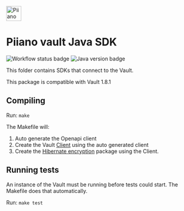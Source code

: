 <p>
  <a href="https://piiano.com/pii-data-privacy-vault/">
    <picture>
      <source media="(prefers-color-scheme: dark)" srcset="https://docs.piiano.com/img/logo-developers-dark.svg">
      <source media="(prefers-color-scheme: light)" srcset="https://docs.piiano.com/img/logo-developers.svg">
      <img alt="Piiano Vault" src="https://docs.piiano.com/img/logo-developers.svg" height="40" />
    </picture>
  </a>
</p>

# Piiano vault Java SDK


![Workflow status badge](https://github.com/piiano/vault-java/actions/workflows/test.yml/badge.svg?branch=main)
![Java version badge](https://img.shields.io/badge/java-8-blue)

This folder contains SDKs that connect to the Vault.

This package is compatible with Vault 1.8.1

## Compiling

Run: `make`

The Makefile will:

1. Auto generate the Openapi client
1. Create the Vault [Client](./client) using the auto generated client
1. Create the [Hibernate encryption](./hibernate-encryption/) package using the Client.

## Running tests

An instance of the Vault must be running before tests could start. The Makefile does that automatically.

Run: `make test`
